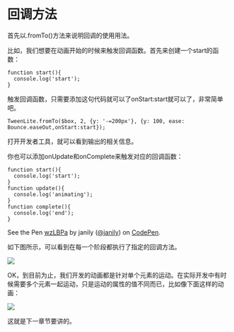 # 回调方法

首先以.fromTo()方法来说明回调的使用用法。

比如，我们想要在动画开始的时候来触发回调函数。首先来创建一个start的函数：


```
function start(){
  console.log('start');
}
```

触发回调函数，只需要添加这句代码就可以了onStart:start就可以了，非常简单吧。


```
TweenLite.fromTo($box, 2, {y: '-=200px'}, {y: 100, ease: Bounce.easeOut,onStart:start});
```

打开开发者工具，就可以看到输出的相关信息。

你也可以添加onUpdate和onComplete来触发对应的回调函数：

```
function start(){
  console.log('start');
}
function update(){
  console.log('animating');
}
function complete(){
  console.log('end');
}
```

<p data-height="300" data-theme-id="17491" data-slug-hash="wzLBPa" data-default-tab="js,result" data-user="janily" data-embed-version="2" data-pen-title="wzLBPa" class="codepen">See the Pen <a href="http://codepen.io/janily/pen/wzLBPa/">wzLBPa</a> by janily (<a href="http://codepen.io/janily">@janily</a>) on <a href="http://codepen.io">CodePen</a>.</p>
<script async src="https://production-assets.codepen.io/assets/embed/ei.js"></script>

如下图所示，可以看到在每一个阶段都执行了指定的回调方法。

![](http://ww2.sinaimg.cn/large/0060lm7Tgw1f998q07951j308q025glh.jpg)

OK，到目前为止，我们开发的动画都是针对单个元素的运动。在实际开发中有时候需要多个元素一起运动，只是运动的属性的值不同而已，比如像下面这样的动画：

![](http://ww1.sinaimg.cn/large/0060lm7Tgw1f99982ulhug30hq0crt9w.gif)

这就是下一章节要讲的。





